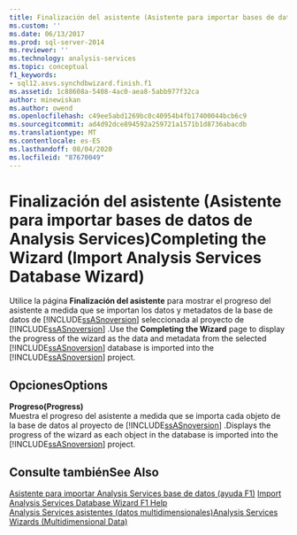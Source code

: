 ```yaml
---
title: Finalización del asistente (Asistente para importar bases de datos Analysis Services) | Microsoft Docs
ms.custom: ''
ms.date: 06/13/2017
ms.prod: sql-server-2014
ms.reviewer: ''
ms.technology: analysis-services
ms.topic: conceptual
f1_keywords:
- sql12.asvs.synchdbwizard.finish.f1
ms.assetid: 1c88608a-5408-4ac0-aea8-5abb977f32ca
author: minewiskan
ms.author: owend
ms.openlocfilehash: c49ee5abd1269bc0c40954b4fb17400044bcb6c9
ms.sourcegitcommit: ad4d92dce894592a259721a1571b1d8736abacdb
ms.translationtype: MT
ms.contentlocale: es-ES
ms.lasthandoff: 08/04/2020
ms.locfileid: "87670049"
---
```

# <a name="completing-the-wizard-import-analysis-services-database-wizard"></a><span data-ttu-id="34c37-102">Finalización del asistente (Asistente para importar bases de datos de Analysis Services)</span><span class="sxs-lookup"><span data-stu-id="34c37-102">Completing the Wizard (Import Analysis Services Database Wizard)</span></span>
  <span data-ttu-id="34c37-103">Utilice la página **Finalización del asistente** para mostrar el progreso del asistente a medida que se importan los datos y metadatos de la base de datos de [!INCLUDE[ssASnoversion](../includes/ssasnoversion-md.md)] seleccionada al proyecto de [!INCLUDE[ssASnoversion](../includes/ssasnoversion-md.md)] .</span><span class="sxs-lookup"><span data-stu-id="34c37-103">Use the **Completing the Wizard** page to display the progress of the wizard as the data and metadata from the selected [!INCLUDE[ssASnoversion](../includes/ssasnoversion-md.md)] database is imported into the [!INCLUDE[ssASnoversion](../includes/ssasnoversion-md.md)] project.</span></span>  
  
## <a name="options"></a><span data-ttu-id="34c37-104">Opciones</span><span class="sxs-lookup"><span data-stu-id="34c37-104">Options</span></span>  
 <span data-ttu-id="34c37-105">**Progreso**</span><span class="sxs-lookup"><span data-stu-id="34c37-105">**(Progress)**</span></span>  
 <span data-ttu-id="34c37-106">Muestra el progreso del asistente a medida que se importa cada objeto de la base de datos al proyecto de [!INCLUDE[ssASnoversion](../includes/ssasnoversion-md.md)] .</span><span class="sxs-lookup"><span data-stu-id="34c37-106">Displays the progress of the wizard as each object in the database is imported into the [!INCLUDE[ssASnoversion](../includes/ssasnoversion-md.md)] project.</span></span>  
  
## <a name="see-also"></a><span data-ttu-id="34c37-107">Consulte también</span><span class="sxs-lookup"><span data-stu-id="34c37-107">See Also</span></span>  
 <span data-ttu-id="34c37-108">[Asistente para importar Analysis Services base de datos (ayuda F1)](import-analysis-services-database-wizard-f1-help.md) </span><span class="sxs-lookup"><span data-stu-id="34c37-108">[Import Analysis Services Database Wizard F1 Help](import-analysis-services-database-wizard-f1-help.md) </span></span>  
 [<span data-ttu-id="34c37-109">Analysis Services asistentes &#40;datos multidimensionales&#41;</span><span class="sxs-lookup"><span data-stu-id="34c37-109">Analysis Services Wizards &#40;Multidimensional Data&#41;</span></span>](analysis-services-wizards-multidimensional-data.md)  
  
  
